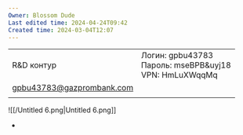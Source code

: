 ```yaml
---
Owner: Blossom Dude
Last edited time: 2024-04-24T09:42
Created time: 2024-03-04T12:07
---
```

|   |   |
|---|---|
|R&D контур|Логин: gpbu43783  <br>Пароль: mseBPB&uyj18  <br>VPN: HmLuXWqqMq|
|gpbu43783@gazprombank.com||
|||

![[/Untitled 6.png|Untitled 6.png]]

-